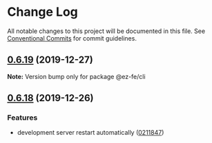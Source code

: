 # Change Log

All notable changes to this project will be documented in this file.
See [Conventional Commits](https://conventionalcommits.org) for commit guidelines.

## [0.6.19](https://github.com/ez-fe/ez/compare/v0.6.18...v0.6.19) (2019-12-27)

**Note:** Version bump only for package @ez-fe/cli





## [0.6.18](https://github.com/ez-fe/ez/compare/v0.6.17...v0.6.18) (2019-12-26)


### Features

* development server restart automatically ([0211847](https://github.com/ez-fe/ez/commit/0211847266c2b5deb9f63b15a4927b004550362e))
